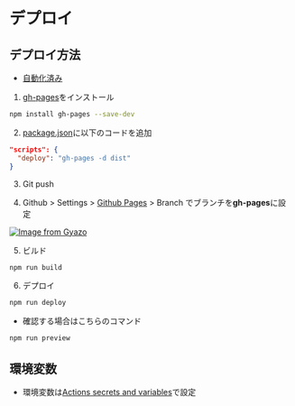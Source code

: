 # デプロイ

## デプロイ方法

- [自動化済み](/.github/workflows/deploy.yml)

1. [gh-pages](https://www.npmjs.com/package/gh-pages)をインストール

```bash
npm install gh-pages --save-dev
```

2. [package.json](/package.json)に以下のコードを追加

```json
"scripts": {
  "deploy": "gh-pages -d dist"
}
```

3. Git push

4. Github > Settings > [Github Pages](https://github.com/kanbaru-github/book-tracker/settings/pages) > Branch でブランチを**gh-pages**に設定

[![Image from Gyazo](https://i.gyazo.com/83f21b0202db8833f69507f5d4b20e48.png)](https://gyazo.com/83f21b0202db8833f69507f5d4b20e48)

5. ビルド

```bash
npm run build
```

6. デプロイ

```bash
npm run deploy
```

- 確認する場合はこちらのコマンド

```bash
npm run preview
```

## 環境変数

- 環境変数は[Actions secrets and variables](https://github.com/kanbaru-github/book-tracker/settings/secrets/actions)で設定
